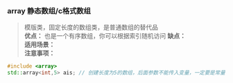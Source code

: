 ### array 静态数组/c格式数组
> 模版类，固定长度的数组类，是普通数组的替代品  
<b>优点：</b>  也是一个有序数组，你可以根据索引随机访问
<b>缺点：</b>  
<b>适用场景：</b>  
<b>注意事项：</b>

```cpp
#include <array>
std::array<int,5> ais; // 创建长度为5的数组，后面参数不能传入变量，一定要是常量
```